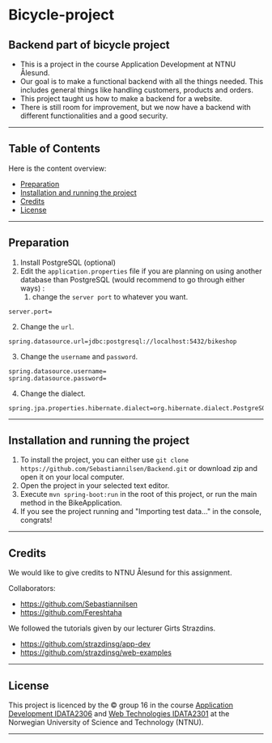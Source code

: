 # Bicycle-project

## Backend part of bicycle project

- This is a project in the course Application Development at NTNU Ålesund. 
- Our goal is to make a functional backend with
all the things needed. This includes general things like handling customers, products and orders. 
- This project taught us how to make a backend for a website. 
- There is still room for improvement, but we now have a backend with different functionalities and a good security.

---
## Table of Contents

Here is the content overview: 

- [Preparation](#preparation)
- [Installation and running the project](#installation-and-running-the-project)
- [Credits](#credits)
- [License](#license)
---

## Preparation
1. Install PostgreSQL (optional)
2. Edit the `application.properties` file if you are planning on using another database than PostgreSQL (would recommend to go through either ways) :
    1. change the `server port` to whatever you want.
```
server.port=
```
2. Change the `url`.
```
spring.datasource.url=jdbc:postgresql://localhost:5432/bikeshop
```
3. Change the `username` and `password`.
```
spring.datasource.username=
spring.datasource.password=
```
4. Change the dialect.
```
spring.jpa.properties.hibernate.dialect=org.hibernate.dialect.PostgreSQLDialect
```
---

## Installation and running the project

1. To install the project, you can either use `git clone https://github.com/Sebastiannilsen/Backend.git` or download zip and open it on your local computer.
2. Open the project in your selected text editor.
3. Execute `mvn spring-boot:run` in the root of this project, or run the main method in the BikeApplication.
4. If you see the project running and "Importing test data..." in the console, congrats!
---

## Credits

We would like to give credits to NTNU Ålesund for this assignment. 

Collaborators: 
- https://github.com/Sebastiannilsen
- https://github.com/Fereshtaha

We followed the tutorials given by our lecturer Girts Strazdins.

- https://github.com/strazdinsg/app-dev
- https://github.com/strazdinsg/web-examples

---
## License

This project is licenced by the © group 16 in the course [Application Development IDATA2306](https://www.ntnu.edu/studies/courses/IDATA2306#tab=omEmnet) and [Web Technologies IDATA2301](https://www.ntnu.edu/studies/courses/IDATA2301#tab=omEmnet) at the Norwegian University of Science and Technology (NTNU).

---


